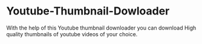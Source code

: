 # Youtube-Thumbnail-Dowloader
With the help of this Youtube thumbnail downloader you can download High quality thumbnails of youtube videos of your choice.
